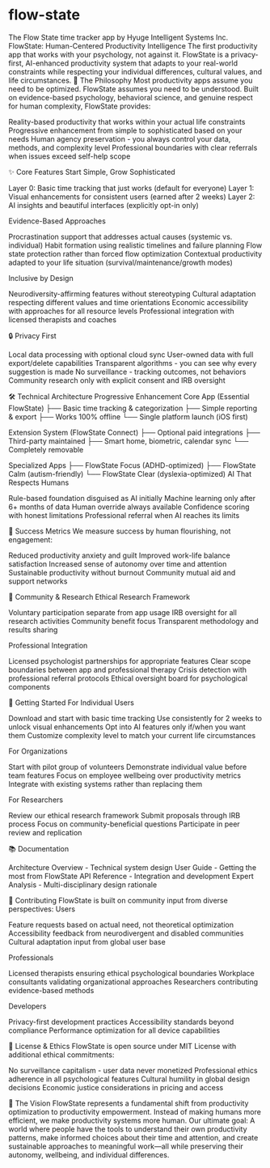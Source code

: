 # flow-state
The Flow State time tracker app by Hyuge Intelligent Systems Inc.
FlowState: Human-Centered Productivity Intelligence
The first productivity app that works with your psychology, not against it.
FlowState is a privacy-first, AI-enhanced productivity system that adapts to your real-world constraints while respecting your individual differences, cultural values, and life circumstances.
🧠 The Philosophy
Most productivity apps assume you need to be optimized. FlowState assumes you need to be understood.
Built on evidence-based psychology, behavioral science, and genuine respect for human complexity, FlowState provides:

Reality-based productivity that works within your actual life constraints
Progressive enhancement from simple to sophisticated based on your needs
Human agency preservation - you always control your data, methods, and complexity level
Professional boundaries with clear referrals when issues exceed self-help scope

✨ Core Features
Start Simple, Grow Sophisticated

Layer 0: Basic time tracking that just works (default for everyone)
Layer 1: Visual enhancements for consistent users (earned after 2 weeks)
Layer 2: AI insights and beautiful interfaces (explicitly opt-in only)

Evidence-Based Approaches

Procrastination support that addresses actual causes (systemic vs. individual)
Habit formation using realistic timelines and failure planning
Flow state protection rather than forced flow optimization
Contextual productivity adapted to your life situation (survival/maintenance/growth modes)

Inclusive by Design

Neurodiversity-affirming features without stereotyping
Cultural adaptation respecting different values and time orientations
Economic accessibility with approaches for all resource levels
Professional integration with licensed therapists and coaches

🔒 Privacy First

Local data processing with optional cloud sync
User-owned data with full export/delete capabilities
Transparent algorithms - you can see why every suggestion is made
No surveillance - tracking outcomes, not behaviors
Community research only with explicit consent and IRB oversight

🛠 Technical Architecture
Progressive Enhancement
Core App (Essential FlowState)
├── Basic time tracking & categorization
├── Simple reporting & export
├── Works 100% offline
└── Single platform launch (iOS first)

Extension System (FlowState Connect)
├── Optional paid integrations
├── Third-party maintained
├── Smart home, biometric, calendar sync
└── Completely removable

Specialized Apps
├── FlowState Focus (ADHD-optimized)
├── FlowState Calm (autism-friendly)
└── FlowState Clear (dyslexia-optimized)
AI That Respects Humans

Rule-based foundation disguised as AI initially
Machine learning only after 6+ months of data
Human override always available
Confidence scoring with honest limitations
Professional referral when AI reaches its limits

🎯 Success Metrics
We measure success by human flourishing, not engagement:

Reduced productivity anxiety and guilt
Improved work-life balance satisfaction
Increased sense of autonomy over time and attention
Sustainable productivity without burnout
Community mutual aid and support networks

👥 Community & Research
Ethical Research Framework

Voluntary participation separate from app usage
IRB oversight for all research activities
Community benefit focus
Transparent methodology and results sharing

Professional Integration

Licensed psychologist partnerships for appropriate features
Clear scope boundaries between app and professional therapy
Crisis detection with professional referral protocols
Ethical oversight board for psychological components

🚀 Getting Started
For Individual Users

Download and start with basic time tracking
Use consistently for 2 weeks to unlock visual enhancements
Opt into AI features only if/when you want them
Customize complexity level to match your current life circumstances

For Organizations

Start with pilot group of volunteers
Demonstrate individual value before team features
Focus on employee wellbeing over productivity metrics
Integrate with existing systems rather than replacing them

For Researchers

Review our ethical research framework
Submit proposals through IRB process
Focus on community-beneficial questions
Participate in peer review and replication

📚 Documentation

Architecture Overview - Technical system design
User Guide - Getting the most from FlowState
API Reference - Integration and development
Expert Analysis - Multi-disciplinary design rationale

🤝 Contributing
FlowState is built on community input from diverse perspectives:
Users

Feature requests based on actual need, not theoretical optimization
Accessibility feedback from neurodivergent and disabled communities
Cultural adaptation input from global user base

Professionals

Licensed therapists ensuring ethical psychological boundaries
Workplace consultants validating organizational approaches
Researchers contributing evidence-based methods

Developers

Privacy-first development practices
Accessibility standards beyond compliance
Performance optimization for all device capabilities

📄 License & Ethics
FlowState is open source under MIT License with additional ethical commitments:

No surveillance capitalism - user data never monetized
Professional ethics adherence in all psychological features
Cultural humility in global design decisions
Economic justice considerations in pricing and access

🌟 The Vision
FlowState represents a fundamental shift from productivity optimization to productivity empowerment. Instead of making humans more efficient, we make productivity systems more human.
Our ultimate goal: A world where people have the tools to understand their own productivity patterns, make informed choices about their time and attention, and create sustainable approaches to meaningful work—all while preserving their autonomy, wellbeing, and individual differences.
